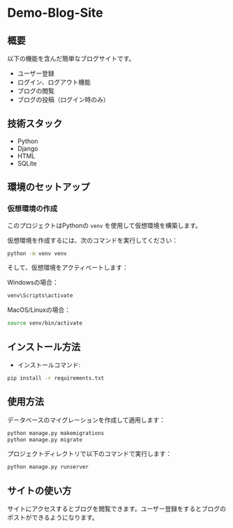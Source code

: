 # Demo-Blog-Site

## 概要
以下の機能を含んだ簡単なブログサイトです。
- ユーザー登録
- ログイン、ログアウト機能
- ブログの閲覧
- ブログの投稿（ログイン時のみ）

## 技術スタック
- Python
- Django
- HTML
- SQLite

## 環境のセットアップ

### 仮想環境の作成

このプロジェクトはPythonの `venv` を使用して仮想環境を構築します。

仮想環境を作成するには、次のコマンドを実行してください：

```bash
python -m venv venv
```

そして、仮想環境をアクティベートします：

Windowsの場合：
```bash
venv\Scripts\activate
```

MacOS/Linuxの場合：
```bash
source venv/bin/activate
```

## インストール方法
- インストールコマンド:
```bash
pip install -r requirements.txt
```

## 使用方法
データベースのマイグレーションを作成して適用します：
```bash
python manage.py makemigrations
python manage.py migrate
```
プロジェクトディレクトリで以下のコマンドで実行します：
```bash
python manage.py runserver
```

## サイトの使い方
サイトにアクセスするとブログを閲覧できます。ユーザー登録をするとブログのポストができるようになります。
